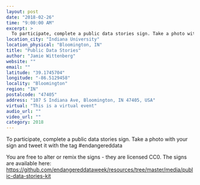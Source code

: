 ```yaml
---
layout: post
date: "2018-02-26"
time: "9:00:00 AM"
excerpt: >
  To participate, complete a public data stories sign. Take a photo with your sign and tweet it with the tag #endangereddata...
location_city: "Indiana University"
location_physical: "Bloomington, IN"
title: "Public Data Stories"
author: "Jamie Wittenberg"
website: ""
email: ""
latitude: "39.1745704"
longitude: "-86.5129458"
locality: "Bloomington"
region: "IN"
postalcode: "47405"
address: "107 S Indiana Ave, Bloomington, IN 47405, USA"
virtual: "This is a virtual event"
audio_url: ""
video_url: ""
category: 2018
---
```


To participate, complete a public data stories sign. Take a photo with your sign and tweet it with the tag #endangereddata

You are free to alter or remix the signs - they are licensed CC0. The signs are available here: https://github.com/endangereddataweek/resources/tree/master/media/public-data-stories-kit
